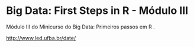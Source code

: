 # Big Data: First Steps in R - Módulo III
Módulo III do Minicurso do Big Data: Primeiros passos em R .

http://www.led.ufba.br/date/

